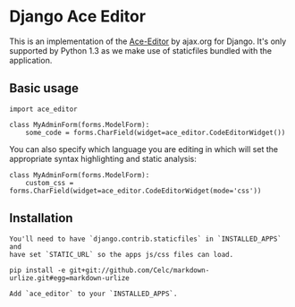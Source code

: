 # Django Ace Editor

This is an implementation of the [Ace-Editor](https://github.com/ajaxorg/ace/)
by ajax.org for Django. It's only supported by Python 1.3 as we make use of
staticfiles bundled with the application.

## Basic usage

    import ace_editor

    class MyAdminForm(forms.ModelForm):
        some_code = forms.CharField(widget=ace_editor.CodeEditorWidget())


You can also specify which language you are editing in which will set the
appropriate syntax highlighting and static analysis:

    class MyAdminForm(forms.ModelForm):
        custom_css = forms.CharField(widget=ace_editor.CodeEditorWidget(mode='css'))

## Installation

    You'll need to have `django.contrib.staticfiles` in `INSTALLED_APPS` and
    have set `STATIC_URL` so the apps js/css files can load.

    pip install -e git+git://github.com/Celc/markdown-urlize.git#egg=markdown-urlize

    Add `ace_editor` to your `INSTALLED_APPS`.